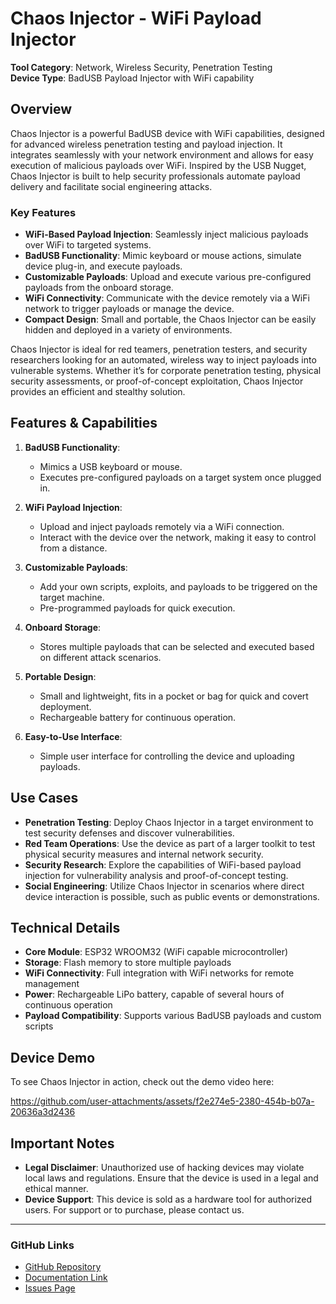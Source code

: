 # Chaos Injector - WiFi Payload Injector

**Tool Category**: Network, Wireless Security, Penetration Testing  
**Device Type**: BadUSB Payload Injector with WiFi capability

## Overview

Chaos Injector is a powerful BadUSB device with WiFi capabilities, designed for advanced wireless penetration testing and payload injection. It integrates seamlessly with your network environment and allows for easy execution of malicious payloads over WiFi. Inspired by the USB Nugget, Chaos Injector is built to help security professionals automate payload delivery and facilitate social engineering attacks.

### Key Features
- **WiFi-Based Payload Injection**: Seamlessly inject malicious payloads over WiFi to targeted systems.
- **BadUSB Functionality**: Mimic keyboard or mouse actions, simulate device plug-in, and execute payloads.
- **Customizable Payloads**: Upload and execute various pre-configured payloads from the onboard storage.
- **WiFi Connectivity**: Communicate with the device remotely via a WiFi network to trigger payloads or manage the device.
- **Compact Design**: Small and portable, the Chaos Injector can be easily hidden and deployed in a variety of environments.
  
Chaos Injector is ideal for red teamers, penetration testers, and security researchers looking for an automated, wireless way to inject payloads into vulnerable systems. Whether it’s for corporate penetration testing, physical security assessments, or proof-of-concept exploitation, Chaos Injector provides an efficient and stealthy solution.

## Features & Capabilities

1. **BadUSB Functionality**:
   - Mimics a USB keyboard or mouse.
   - Executes pre-configured payloads on a target system once plugged in.
  
2. **WiFi Payload Injection**:
   - Upload and inject payloads remotely via a WiFi connection.
   - Interact with the device over the network, making it easy to control from a distance.

3. **Customizable Payloads**:
   - Add your own scripts, exploits, and payloads to be triggered on the target machine.
   - Pre-programmed payloads for quick execution.

4. **Onboard Storage**:
   - Stores multiple payloads that can be selected and executed based on different attack scenarios.

5. **Portable Design**:
   - Small and lightweight, fits in a pocket or bag for quick and covert deployment.
   - Rechargeable battery for continuous operation.

6. **Easy-to-Use Interface**:
   - Simple user interface for controlling the device and uploading payloads.
  
## Use Cases
- **Penetration Testing**: Deploy Chaos Injector in a target environment to test security defenses and discover vulnerabilities.
- **Red Team Operations**: Use the device as part of a larger toolkit to test physical security measures and internal network security.
- **Security Research**: Explore the capabilities of WiFi-based payload injection for vulnerability analysis and proof-of-concept testing.
- **Social Engineering**: Utilize Chaos Injector in scenarios where direct device interaction is possible, such as public events or demonstrations.

## Technical Details
- **Core Module**: ESP32 WROOM32 (WiFi capable microcontroller)
- **Storage**: Flash memory to store multiple payloads
- **WiFi Connectivity**: Full integration with WiFi networks for remote management
- **Power**: Rechargeable LiPo battery, capable of several hours of continuous operation
- **Payload Compatibility**: Supports various BadUSB payloads and custom scripts

## Device Demo
To see Chaos Injector in action, check out the demo video here:


https://github.com/user-attachments/assets/f2e274e5-2380-454b-b07a-20636a3d2436



## Important Notes
- **Legal Disclaimer**: Unauthorized use of hacking devices may violate local laws and regulations. Ensure that the device is used in a legal and ethical manner.
- **Device Support**: This device is sold as a hardware tool for authorized users. For support or to purchase, please contact us.

---

### GitHub Links
- [GitHub Repository](#)
- [Documentation Link](#)
- [Issues Page](#)
